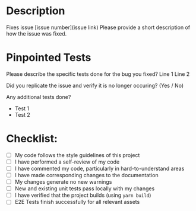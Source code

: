 # Description

Fixes issue [issue number](issue link)
Please provide a short description of how the issue was fixed.

# Pinpointed Tests

Please describe the specific tests done for the bug you fixed?
Line 1
Line 2

Did you replicate the issue and verify it is no longer occuring? (Yes / No)

Any additional tests done?

- Test 1
- Test 2

# Checklist:

- [ ] My code follows the style guidelines of this project
- [ ] I have performed a self-review of my code
- [ ] I have commented my code, particularly in hard-to-understand areas
- [ ] I have made corresponding changes to the documentation
- [ ] My changes generate no new warnings
- [ ] New and existing unit tests pass locally with my changes
- [ ] I have verified that the project builds (using `yarn build`)
- [ ] E2E Tests finish successfully for all relevant assets
